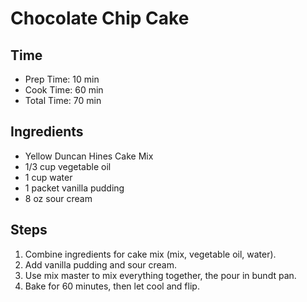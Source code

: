 # Chocolate Chip Cake

## Time

- Prep Time: 10 min
- Cook Time: 60 min
- Total Time: 70 min

## Ingredients

- Yellow Duncan Hines Cake Mix
- 1/3 cup vegetable oil
- 1 cup water
- 1 packet vanilla pudding
- 8 oz sour cream

## Steps

1. Combine ingredients for cake mix (mix, vegetable oil, water).
2. Add vanilla pudding and sour cream.
3. Use mix master to mix everything together, the pour in bundt pan.
4. Bake for 60 minutes, then let cool and flip.
